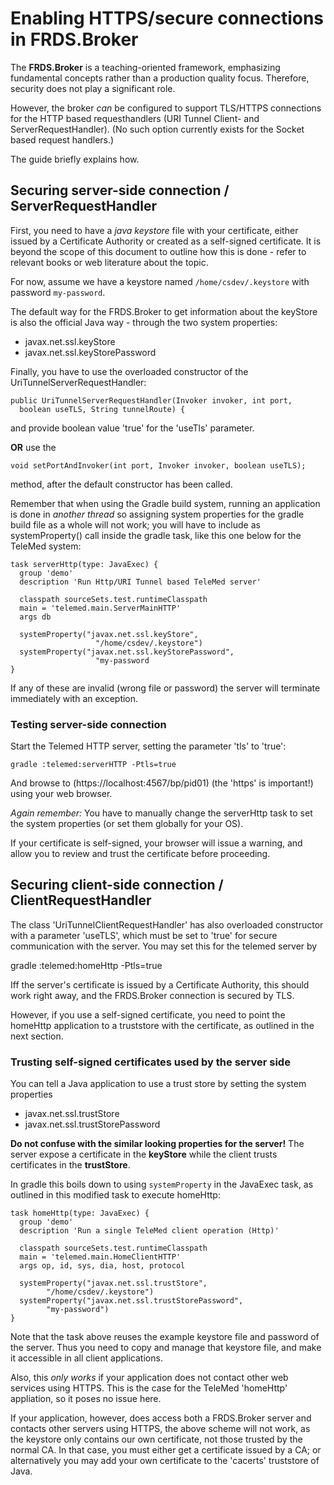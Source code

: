 Enabling HTTPS/secure connections in FRDS.Broker
================================================

The **FRDS.Broker** is a teaching-oriented framework, emphasizing
fundamental concepts rather than a production quality
focus. Therefore, security does not play a significant role.

However, the broker *can* be configured to support TLS/HTTPS
connections for the HTTP based requesthandlers (URI Tunnel Client- and
ServerRequestHandler). (No such option currently exists for the Socket
based request handlers.)

The guide briefly explains how.

Securing server-side connection / ServerRequestHandler
------------------------------------------------------

First, you need to have a *java keystore* file with your certificate,
either issued by a Certificate Authority or created as a self-signed
certificate. It is beyond the scope of this document to outline how
this is done - refer to relevant books or web literature about the
topic.

For now, assume we have a keystore named `/home/csdev/.keystore` with
password `my-password`.

The default way for the FRDS.Broker to get information about the
keyStore is also the official Java way - through the two system
properties:

  * javax.net.ssl.keyStore
  * javax.net.ssl.keyStorePassword

Finally, you have to use the overloaded constructor of the
UriTunnelServerRequestHandler:

    public UriTunnelServerRequestHandler(Invoker invoker, int port, 
      boolean useTLS, String tunnelRoute) {

and provide boolean value 'true' for the 'useTls' parameter.

**OR** use the

    void setPortAndInvoker(int port, Invoker invoker, boolean useTLS);

method, after the default constructor has been called.

Remember that when using the Gradle build system, running an
application is done in *another thread* so assigning system properties
for the gradle build file as a whole will not work; you will have to
include as systemProperty() call inside the gradle task, like this one
below for the TeleMed system:

    task serverHttp(type: JavaExec) {
      group 'demo'
      description 'Run Http/URI Tunnel based TeleMed server'

      classpath sourceSets.test.runtimeClasspath
      main = 'telemed.main.ServerMainHTTP'
      args db

      systemProperty("javax.net.ssl.keyStore",
                       "/home/csdev/.keystore")
      systemProperty("javax.net.ssl.keyStorePassword",
                       "my-password
    }

If any of these are invalid (wrong file or password) the server will
terminate immediately with an exception.

### Testing server-side connection

Start the Telemed HTTP server, setting the parameter 'tls' to 'true':

    gradle :telemed:serverHTTP -Ptls=true
    
And browse to (https://localhost:4567/bp/pid01) (the 'https' is
important!) using your web browser.

*Again remember:* You have to manually change the serverHttp task
to set the system properties (or set them globally for your OS).

If your certificate is self-signed, your browser will issue a warning,
and allow you to review and trust the certificate before proceeding.

Securing client-side connection / ClientRequestHandler
------------------------------------------------------

The class 'UriTunnelClientRequestHandler' has also overloaded
constructor with a parameter 'useTLS', which must be set to 'true' for
secure communication with the server. You may set this for the telemed
server by

  gradle :telemed:homeHttp -Ptls=true
  
Iff the server's certificate is issued by a Certificate Authority,
this should work right away, and the FRDS.Broker connection is secured
by TLS.

However, if you use a self-signed certificate, you need to point the
homeHttp application to a truststore with the certificate, as outlined
in the next section.

### Trusting self-signed certificates used by the server side

You can tell a Java application to use a trust store by setting the
system properties

  * javax.net.ssl.trustStore
  * javax.net.ssl.trustStorePassword

**Do not confuse with the similar looking properties for the server!**
The server expose a certificate in the **keyStore** while the client
trusts certificates in the **trustStore**.

In gradle this boils down to using `systemProperty` in the JavaExec
task, as outlined in this modified task to execute homeHttp:

    task homeHttp(type: JavaExec) {
      group 'demo'
      description 'Run a single TeleMed client operation (Http)'

      classpath sourceSets.test.runtimeClasspath
      main = 'telemed.main.HomeClientHTTP'
      args op, id, sys, dia, host, protocol

      systemProperty("javax.net.ssl.trustStore",
            "/home/csdev/.keystore")
      systemProperty("javax.net.ssl.trustStorePassword",
            "my-password")
    }

Note that the task above reuses the example keystore file and password
of the server. Thus you need to copy and manage that keystore file,
and make it accessible in all client applications.

Also, this *only works* if your application does not contact other web
services using HTTPS. This is the case for the TeleMed 'homeHttp'
appliation, so it poses no issue here.

If your application, however, does access both a FRDS.Broker server
and contacts other servers using HTTPS, the above scheme will not
work, as the keystore only contains our own certificate, not those
trusted by the normal CA. In that case, you must either get a
certificate issued by a CA; or alternatively you may add your own
certificate to the 'cacerts' truststore of Java.





    
    
